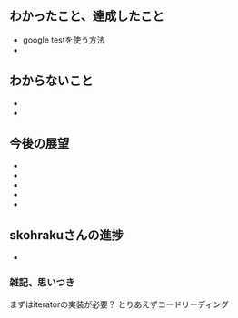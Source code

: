 ## わかったこと、達成したこと
- google testを使う方法
- 

## わからないこと
- 
- 

## 今後の展望
- 
- 
- 
- 
- 

## skohrakuさんの進捗
- 

### 雑記、思いつき
まずはiteratorの実装が必要？
とりあえずコードリーディング
